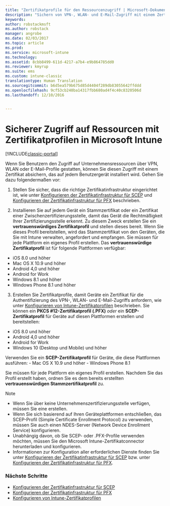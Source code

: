 ```yaml
---
title: "Zertifikatprofile für den Ressourcenzugriff | Microsoft-Dokumentation"
description: "Sichern von VPN-, WLAN- und E-Mail-Zugriff mit einem Zertifikat, das auf jedem Benutzergerät installiert ist."
keywords: 
author: robstackmsft
ms.author: robstack
manager: angrobe
ms.date: 02/03/2017
ms.topic: article
ms.prod: 
ms.service: microsoft-intune
ms.technology: 
ms.assetid: 8cbb8499-611d-4217-a7b4-e9b864785dd0
ms.reviewer: kmyrup
ms.suite: ems
ms.custom: intune-classic
translationtype: Human Translation
ms.sourcegitcommit: b6d5ea579b675d85d4404f289db83055642ffddd
ms.openlocfilehash: 9cf53cb240ba14317fbb680ad4f4c40c8320506d
ms.lasthandoff: 12/10/2016


---
```


# <a name="secure-resource-access-with-certificate-profiles-in-microsoft-intune"></a>Sicherer Zugriff auf Ressourcen mit Zertifikatprofilen in Microsoft Intune

[!INCLUDE[classic-portal](../includes/classic-portal.md)]

Wenn Sie Benutzern den Zugriff auf Unternehmensressourcen über VPN, WLAN oder E-Mail-Profile gestatten, können Sie diesen Zugriff mit einem Zertifikat absichern, das auf jedem Benutzergerät installiert wird. Gehen Sie dazu folgendermaßen vor:

1. Stellen Sie sicher, dass die richtige Zertifikatinfrastruktur eingerichtet ist, wie unter [Konfigurieren der Zertifikatinfrastruktur für SCEP](configure-certificate-infrastructure-for-scep.md) und [Konfigurieren der Zertifikatinfrastruktur für PFX](configure-certificate-infrastructure-for-pfx.md) beschrieben.

2. Installieren Sie auf jedem Gerät ein Stammzertifikat oder ein Zertifikat einer Zwischenzertifizierungsstelle, damit das Gerät die Rechtmäßigkeit Ihrer Zertifizierungsstelle erkennt. Zu diesem Zweck erstellen Sie ein **vertrauenswürdiges Zertifikatprofil** und stellen dieses bereit. Wenn Sie dieses Profil bereitstellen, wird das Stammzertifikat von den Geräten, die Sie mit Intune verwalten, angefordert und empfangen. Sie müssen für jede Plattform ein eigenes Profil erstellen. Das **vertrauenswürdige Zertifikatprofil** ist für folgende Plattformen verfügbar:
 -  iOS 8.0 und höher
 -  Mac OS X 10.9 und höher
 -  Android 4,0 und höher
 -  Android for Work
 -  Windows 8.1 und höher
 -  Windows Phone 8.1 und höher

3. Erstellen Sie Zertifikatprofile, damit Geräte ein Zertifikat für die Authentifizierung des VPN-, WLAN- und E-Mail-Zugriffs anfordern, wie unter [Konfigurieren von Intune-Zertifikatprofilen](configure-intune-certificate-profiles.md) beschrieben. Sie können ein **PKCS #12-Zertifikatprofil (.PFX)** *oder* ein **SCEP-Zertifikatprofil** für Geräte auf diesen Plattformen erstellen und bereitstellen:

  -  iOS 8.0 und höher
  -  Android 4,0 und höher
  -  Android for Work
  -  Windows 10 (Desktop und Mobile) und höher

  Verwenden Sie ein **SCEP-Zertifikatprofil** für Geräte, die diese Plattformen ausführen:
    -   Mac OS X 10.9 und höher
    -   Windows Phone 8.1

Sie müssen für jede Plattform ein eigenes Profil erstellen. Nachdem Sie das Profil erstellt haben, ordnen Sie es dem bereits erstellten **vertrauenswürdigen Stammzertifikatprofil** zu.

> [!NOTE]           
> - Wenn Sie über keine Unternehmenszertifizierungsstelle verfügen, müssen Sie eine erstellen.
>- Wenn Sie sich basierend auf Ihren Geräteplattformen entschließen, das SCEP-Profil (Simple Certificate Enrollment Protocol) zu verwenden, müssen Sie auch einen NDES-Server (Network Device Enrollment Service) konfigurieren.
>-  Unabhängig davon, ob Sie SCEP- oder .PFX-Profile verwenden möchten, müssen Sie den Microsoft Intune-Zertifikatconnector herunterladen und konfigurieren.
>-  Informationen zur Konfiguration aller erforderlichen Dienste finden Sie unter [Konfigurieren der Zertifikatinfrastruktur für SCEP](configure-certificate-infrastructure-for-scep.md) bzw. unter [Konfigurieren der Zertifikatinfrastruktur für PFX](configure-certificate-infrastructure-for-pfx.md).

### <a name="next-steps"></a>Nächste Schritte
- [Konfigurieren der Zertifikatinfrastruktur für SCEP](configure-certificate-infrastructure-for-scep.md)
- [Konfigurieren der Zertifikatinfrastruktur für PFX](configure-certificate-infrastructure-for-pfx.md)
- [Konfigurieren von Intune-Zertifikatprofilen](configure-intune-certificate-profiles.md)

